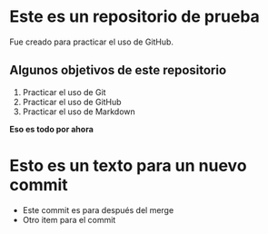 # Este es un repositorio de prueba

Fue creado para practicar el uso de GitHub.

## Algunos objetivos de este repositorio

1. Practicar el uso de Git
2. Practicar el uso de GitHub
3. Practicar el uso de Markdown

**Eso es todo por ahora**

# Esto es un texto para un nuevo commit

- Este commit es para después del merge
- Otro item para el commit